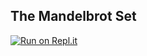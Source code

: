 ## The Mandelbrot Set


[![Run on Repl.it](https://repl.it/badge/github/prakashsellathurai/The-Mandelbrot-Set)](https://repl.it/github/prakashsellathurai/The-Mandelbrot-Set)